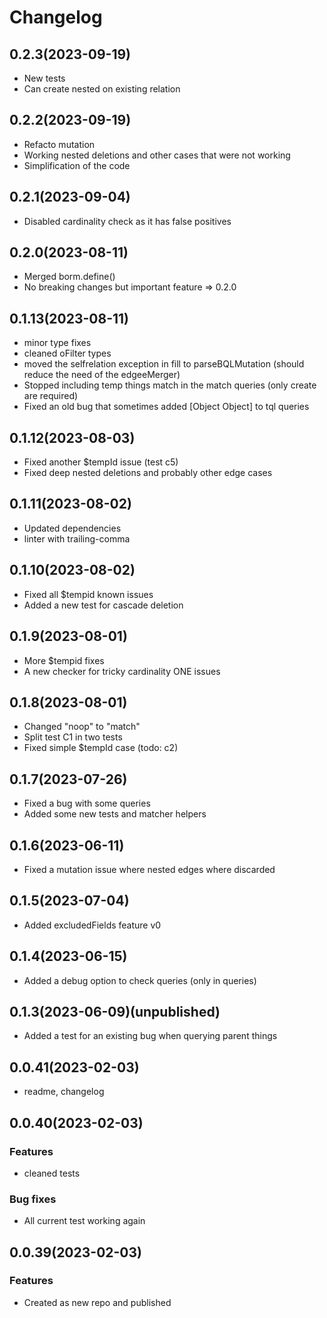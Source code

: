 # Changelog
## 0.2.3(2023-09-19)
- New tests
- Can create nested on existing relation
## 0.2.2(2023-09-19)
- Refacto mutation
- Working nested deletions and other cases that were not working
- Simplification of the code
## 0.2.1(2023-09-04)
- Disabled cardinality check as it has false positives
## 0.2.0(2023-08-11)
- Merged borm.define()
- No breaking changes but important feature => 0.2.0
## 0.1.13(2023-08-11)
- minor type fixes
- cleaned oFilter types
- moved the selfrelation exception in fill to parseBQLMutation (should reduce the need of the edgeeMerger)
- Stopped including temp things match in the match queries (only create are required)
- Fixed an old bug that sometimes added [Object Object] to tql queries

## 0.1.12(2023-08-03)
- Fixed another $tempId issue (test c5)
- Fixed deep nested deletions and probably other edge cases
## 0.1.11(2023-08-02)
- Updated dependencies
- linter with trailing-comma
## 0.1.10(2023-08-02)
- Fixed all $tempid known issues
- Added a new test for cascade deletion
## 0.1.9(2023-08-01)
- More $tempid fixes
- A new checker for tricky cardinality ONE issues
## 0.1.8(2023-08-01)
- Changed "noop" to "match"
- Split test C1 in two tests
- Fixed simple $tempId case (todo: c2)
## 0.1.7(2023-07-26)
- Fixed a bug with some queries
- Added some new tests and matcher helpers
## 0.1.6(2023-06-11)
- Fixed a mutation issue where nested edges where discarded
## 0.1.5(2023-07-04)
- Added excludedFields feature v0 
## 0.1.4(2023-06-15)
- Added a debug option to check queries (only in queries)

## 0.1.3(2023-06-09)(unpublished)
- Added a test for an existing bug when querying parent things

## 0.0.41(2023-02-03)
- readme, changelog

## 0.0.40(2023-02-03)

### Features
- cleaned tests

### Bug fixes
- All current test working again

## 0.0.39(2023-02-03)

### Features
- Created as new repo and published